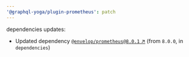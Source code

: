 ```yaml
---
'@graphql-yoga/plugin-prometheus': patch
---
```

dependencies updates:
  - Updated dependency [`@envelop/prometheus@8.0.1`
    ↗︎](https://www.npmjs.com/package/@envelop/prometheus/v/8.0.1) (from `8.0.0`, in `dependencies`)
